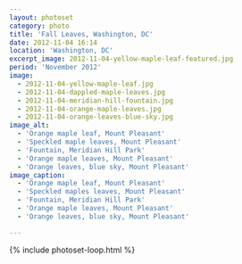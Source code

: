 ```yaml
---
layout: photoset
category: photo
title: 'Fall Leaves, Washington, DC'
date: 2012-11-04 16:14
location: 'Washington, DC'
excerpt_image: 2012-11-04-yellow-maple-leaf-featured.jpg
period: 'November 2012'
image:
  - 2012-11-04-yellow-maple-leaf.jpg
  - 2012-11-04-dappled-maple-leaves.jpg
  - 2012-11-04-meridian-hill-fountain.jpg
  - 2012-11-04-orange-maple-leaves.jpg
  - 2012-11-04-orange-leaves-blue-sky.jpg
image_alt:
  - 'Orange maple leaf, Mount Pleasant'
  - 'Speckled maple leaves, Mount Pleasant'
  - 'Fountain, Meridian Hill Park'
  - 'Orange maple leaves, Mount Pleasant'
  - 'Orange leaves, blue sky, Mount Pleasant'
image_caption:
  - 'Orange maple leaf, Mount Pleasant'
  - 'Speckled maples leaves, Mount Pleasant'
  - 'Fountain, Meridian Hill Park'
  - 'Orange maple leaves, Mount Pleasant'
  - 'Orange leaves, blue sky, Mount Pleasant'

---
```

{% include photoset-loop.html %}